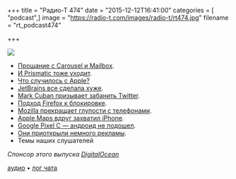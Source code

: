 +++
title = "Радио-Т 474"
date = "2015-12-12T16:41:00"
categories = [ "podcast",]
image = "https://radio-t.com/images/radio-t/rt474.jpg"
filename = "rt_podcast474"

+++

![](https://radio-t.com/images/radio-t/rt474.jpg)

- [Прощание с Carousel и Mailbox](https://blogs.dropbox.com/dropbox/2015/12/saying-goodbye-to-carousel-and-mailbox/).
- [И Prismatic тоже уходит](http://venturebeat.com/2015/12/11/prismatic-is-shutting-down-its-news-app-for-ios-android-and-web-on-december-20/).
- [Что случилось с Apple?](https://bgr.com/2015/12/09/iphone-6s-case-battery-design-wtf/)
- [JetBrains все сделала хуже](https://dzone.com/articles/jetbrains-makers-of-intellij-rebrand).
- [Mark Cuban призывает забанить Twitter](http://www.cultofmac.com/401378/mark-cuban-wants-apple-to-boot-twitter-out-of-the-app-store/).
- [Подход Firefox к блокировке](https://itunes.apple.com/app/id1055677337).
- [Mozilla прекращает глупости с телефонами](http://techcrunch.com/2015/12/08/mozilla-will-stop-developing-and-selling-firefox-os-smartphones/).
- [Apple Maps вдруг захватил iPhone](http://www.betaboston.com/news/2015/12/07/apple-maps-once-a-laughingstock-now-dominates-iphones/).
- [Google Pixel C — андроид не подошел](http://gizmodo.com/google-pixel-c-review-androids-not-ready-for-a-tablet-1747368432?utm_campaign=socialflow_gizmodo_twitter&utm_source=gizmodo_twitter&utm_medium=socialflow).
- [Они приоткрыли немного рекламы](http://my-chrome.ru/2015/12/taboola-adblock-plus/).
- Темы наших слушателей

_Спонсор этого выпуска [DigitalOcean](https://www.digitalocean.com)_

[аудио](https://cdn.radio-t.com/rt_podcast474.mp3) • [лог чата](http://chat.radio-t.com/logs/radio-t-474.html)
<audio src="https://cdn.radio-t.com/rt_podcast474.mp3" preload="none"></audio>
